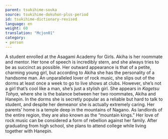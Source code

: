 ```yaml
---
parent: tsukihime-souka
source: tsukihime-dokuhon-plus-period
id: tsukihime-dictionary-revised
language: en
weight: 60
translation: "Mcjon01"
category:
- person
---
```


A student enrolled at the Asagami Academy for Girls. Akiha is her roommate and mentor. Her tone of speech is incredibly stern, and she always tries to be as succinct as possible.
Her outward appearance is that of a petite, charming young girl, but according to Akiha she has the personality of a handsome man.
An unparalleled lover of rock music, she slips out of the dorms at least once a week to go to live shows at clubs.
However, she’s not a girl that’s cool like a man, she’s just a stylish girl.
She appears in *Kagetsu Tohya*, where she is the balance between her two roommates, Akiha and Hanepin. In the dorms she is secretly popular as a reliable but hard to talk to student, and despite her demeanor she is actually extremely caring.
Her parents’ home is a temple deep in the mountains of Nagano. As landlords of the entire region, they are also known as the “mountain kings.” Her love of rock music can be considered a form of rebellion against her family.
After graduating from high school, she plans to attend college while living together with Hanepin.
